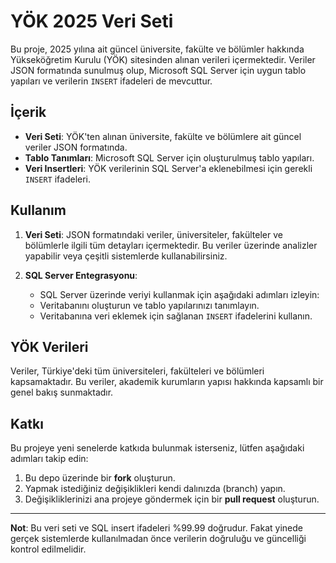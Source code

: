 # YÖK 2025 Veri Seti

Bu proje, 2025 yılına ait güncel üniversite, fakülte ve bölümler hakkında Yükseköğretim Kurulu (YÖK) sitesinden alınan verileri içermektedir. Veriler JSON formatında sunulmuş olup, Microsoft SQL Server için uygun tablo yapıları ve verilerin `INSERT` ifadeleri de mevcuttur.

## İçerik

- **Veri Seti**: YÖK'ten alınan üniversite, fakülte ve bölümlere ait güncel veriler JSON formatında.
- **Tablo Tanımları**: Microsoft SQL Server için oluşturulmuş tablo yapıları.
- **Veri Insertleri**: YÖK verilerinin SQL Server'a eklenebilmesi için gerekli `INSERT` ifadeleri.

## Kullanım

1. **Veri Seti**: JSON formatındaki veriler, üniversiteler, fakülteler ve bölümlerle ilgili tüm detayları içermektedir. Bu veriler üzerinde analizler yapabilir veya çeşitli sistemlerde kullanabilirsiniz.

2. **SQL Server Entegrasyonu**:
   - SQL Server üzerinde veriyi kullanmak için aşağıdaki adımları izleyin:
   - Veritabanını oluşturun ve tablo yapılarınızı tanımlayın.
   - Veritabanına veri eklemek için sağlanan `INSERT` ifadelerini kullanın.

## YÖK Verileri

Veriler, Türkiye'deki tüm üniversiteleri, fakülteleri ve bölümleri kapsamaktadır. Bu veriler, akademik kurumların yapısı hakkında kapsamlı bir genel bakış sunmaktadır.

## Katkı

Bu projeye yeni senelerde katkıda bulunmak isterseniz, lütfen aşağıdaki adımları takip edin:

1. Bu depo üzerinde bir **fork** oluşturun.
2. Yapmak istediğiniz değişiklikleri kendi dalınızda (branch) yapın.
3. Değişikliklerinizi ana projeye göndermek için bir **pull request** oluşturun.

---

**Not**: Bu veri seti ve SQL insert ifadeleri %99.99 doğrudur. Fakat yinede gerçek sistemlerde kullanılmadan önce verilerin doğruluğu ve güncelliği kontrol edilmelidir.
